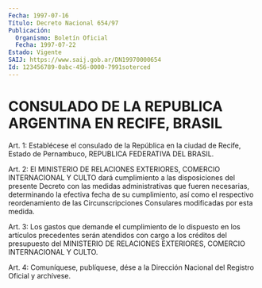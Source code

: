 ```yaml
---
Fecha: 1997-07-16
Título: Decreto Nacional 654/97
Publicación:
  Organismo: Boletín Oficial
  Fecha: 1997-07-22
Estado: Vigente
SAIJ: https://www.saij.gob.ar/DN19970000654
Id: 123456789-0abc-456-0000-7991soterced
---
```

# CONSULADO DE LA REPUBLICA ARGENTINA EN RECIFE, BRASIL

<a id="1"></a>
Art. 1: Establécese el consulado de la República en la  ciudad de  Recife,  Estado  de Pernambuco, REPUBLICA FEDERATIVA DEL BRASIL.

<a id="2"></a>
Art. 2:  El  MINISTERIO    DE  RELACIONES  EXTERIORES,  COMERCIO INTERNACIONAL Y CULTO dará cumplimiento  a  las  disposiciones  del presente   Decreto  con  las  medidas  administrativas  que  fueren necesarias,  determinando la efectiva fecha de su cumplimiento, así como  el  respectivo    reordenamiento   de  las  Circunscripciones Consulares modificadas por esta medida.

<a id="3"></a>
Art. 3: Los gastos que demande el cumplimiento  de lo dispuesto en los artículos precedentes serán atendidos con cargo  a los créditos del  presupuesto del MINISTERIO DE RELACIONES EXTERIORES,  COMERCIO INTERNACIONAL Y CULTO.

<a id="4"></a>
Art. 4: Comuníquese, publíquese, dése a la Dirección Nacional del Registro Oficial y archívese.
